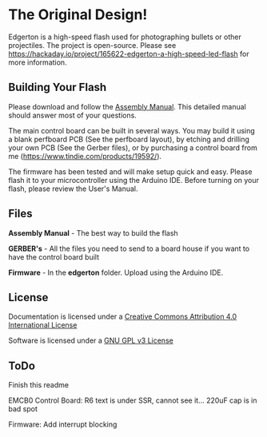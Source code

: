 # The Original Design!

Edgerton is a high-speed flash used for photographing bullets or other projectiles.  The project is open-source.  Please see https://hackaday.io/project/165622-edgerton-a-high-speed-led-flash for more information.

## Building Your Flash
Please download and follow the [Assembly Manual](https://github.com/td0g/high_speed_flash/blob/master/MK1_Edgerton/Assembly%20Manual%201.3.pdf).  This detailed manual should answer most of your questions.

The main control board can be built in several ways.  You may build it using a blank perfboard PCB (See the perfboard layout), by etching and drilling your own PCB (See the Gerber files), or by purchasing a control board from me (https://www.tindie.com/products/19592/).

The firmware has been tested and will make setup quick and easy.  Please flash it to your microcontroller using the Arduino IDE.  Before turning on your flash, please review the User's Manual.

## Files

**Assembly Manual** - The best way to build the flash

**GERBER's** - All the files you need to send to a board house if you want to have the control board built

**Firmware** - In the **edgerton** folder.  Upload using the Arduino IDE.

## License

Documentation is licensed under a [Creative Commons Attribution 4.0 International License](https://creativecommons.org/licenses/by/4.0/)

Software is licensed under a [GNU GPL v3 License](https://www.gnu.org/licenses/gpl-3.0.txt)

## ToDo

Finish this readme

EMCB0 Control Board: R6 text is under SSR, cannot see it... 220uF cap is in bad spot

Firmware: Add interrupt blocking
